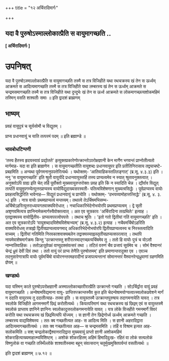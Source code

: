 +++
title = "१२ अर्चिरादिमार्गः"

+++


## यदा वै पुरुषोऽस्माल्लोकात्प्रैति स वायुमागच्छति ..

**\[ अर्चिरादिमार्गः \]**

# **उपनिषत्**

यदा वै पुरुषोऽस्माल्लोकात्प्रैति स वायुमागच्छति तस्मै स तत्र विजिहीते यथा रथचक्रस्य खं तेन स ऊर्ध्वम् आक्रमते स आदित्यमागच्छति तस्मै स तत्र विजिहीते यथा लम्बरस्य खं तेन स ऊर्ध्वम् आक्रमते स चन्द्रमसमागच्छति तस्मै स तत्र विजिहीते यथा दुन्दुभेः खं तेन स ऊर्ध्व आक्रमते स लोकमागच्छत्यशोकमहिमं तस्मिन् वसति शाश्वतीः समाः ॥ इति द्वादशं ब्राह्मणम्

## **भाष्यम्**

प्रवहं वायुपुत्रं च सूर्यसोमौ च विद्युतम् ।

प्राप्य प्रधानवायुं च याति तत्परमं पदम् ॥ इति ब्रह्माण्डे ॥

### **भावबोधटिप्पणी**

‘तस्य हैतस्य हृदयस्याग्रं प्रद्योतते' इत्युक्तप्रकारेणोत्क्रान्तोऽपरोक्षज्ञानी केन मार्गेण भगवन्तं प्राप्नोतीत्यतो मार्गमाह- यदा वा इति ब्राह्मणेन । स वायुमागच्छतीति वायुशब्दः प्रधानवायुपर इति प्रतीतिनिरासाय तद्व्याचष्टे- प्रबहमिति ॥ अन्यथा पूर्वगमनानुपपत्तेरित्यर्थः । यथोक्तम्- ‘आतिवाहिकस्तल्लिङ्गात्’ (ब्र.सू. ४.३.३) इति । ननु 'स वायुमागच्छति' इति श्रुतौ वायुर्यदि प्रधानवायुस्तर्हि तस्य प्राप्यत्वमेव न स्यात् श्रुतावनुक्तत्वात् । अनुक्तोऽपि ग्राह्य इति चेत् तर्हि पूर्वोक्तो मुख्यवायुरुत्तरोक्तः प्रवह इति किं न स्यादिति चेन्न । द्यौर्वाव विद्युत् तत्पतिं वायुमुपगम्येत्युत्तरप्राप्यस्य वायोर्विद्युदाख्यसरस्वती- पतित्वविशेषणान् मुख्यत्वसिद्धेः । पूर्वप्राप्यस्य वायोः प्रवहत्वसिद्धेरिति भावेनाह— विद्युतं प्रधानवायुं च प्राप्येति । यथोक्तम्- ‘उभयव्यामोहात्तत्सिद्धेः' (ब्र.सू. ४. ३. ५) इति । नात्र वायोः प्रथमप्राप्यत्वं मन्तव्यम्। तथात्वे तेऽर्चिषमभिसम्भ- अर्चिषोऽहरित्युत्तराध्यायगतवाक्यविरोधात् । नचाधिकारिभेदेनोभयोरपि प्रथमप्राप्यत्वम् । द्वे सृती अशृणवमित्यत्र ज्ञानिनामेकमार्गस्यैवोक्तत्वात् । अत एव सूत्रकारः 'अर्चिरादिना तत्प्रथितेः' इत्याह । एतद्वाक्यस्य वायोर्द्वितीय- प्राप्यत्वपरत्वोपपत्तेः । तथाच श्रुतिः । 'इतो गतो द्वितीयां गतिं वायुमागच्छति' इति । अत एव सूत्रकारोऽपि ‘वायुशब्दादविशेषविशेषाभ्याम्' (ब्र.सू. ४.३.२) इत्याह । नचैवमर्चिषोऽहरिति वाक्यविरोधस् तत्राह्नो द्वितीयप्राप्यत्वावगमाद् अधिकारिभेदेनोभयोरपि द्वितीयप्राप्यत्वस्य च निरस्तत्वादिति वाच्यम् । द्वितीयां गतिमिति निरवकाशवाक्यबलेन तद्वाक्यस्याह्नस्तृतीयप्राप्यत्वपरत्वात् । तथापि नायमेवाशेषमार्गक्रमः किन्तु 'उत्क्रान्तस्तु शरीरात्स्वाद्गच्छत्यर्चिषमेव तु । ततो हि वायोः पुत्रं च योऽसौ नाम्नातिवाहिकः । ततोऽहःपूर्वपक्षं वाप्युदक्संवत्सरं तथा । तटितं वरुणं चैव प्रजापं सूर्यमेव च । सोमं वैश्वानरं चेन्द्रं ध्रुवं देवीं दिवं तथा । ततो वायुं परं प्राप्य तेनैति पुरुषोत्तमम्' इति प्रमाणान्तरादुक्त एव । एवञ्च तदनुसारेणात्रापि वायोः पूर्वमर्चिषो वायोरनन्तरमहरादीनां प्रजापत्यन्तानां सोमानन्तरं वैश्वानरेन्द्रध्रुवाणां ग्रहणमिति ज्ञेयम् ॥

### **खण्डार्थः**

यदा यस्मिन् काले पुरुषोऽपरोक्षज्ञानी अस्माल्लोकाच्छारीरात्प्रैति उत्क्रान्तो गच्छति । सोऽर्चिर्द्वारा वायुं प्रवहं वायुमागच्छति । अन्येषामविद्यमाना वायु- प्राप्तिरुत्क्रान्तस्यैव कुत इति चेदन्येषामयोग्यत्वात्स्वलोकप्रवेशने मार्गं न ददाति वायुरस्य तु ददातीत्याह- तस्मा इति । स वायुस्तस्मै उत्क्रान्तपुरुषाय तदागमनायेति यावत् । तत्र स्वलोके विजिहीते आगमनमार्गे छिद्रं करोतीत्यर्थः । कियत्परिमाणं यथा रथचक्रस्य खं छिद्रम् एवं स वायुस्तस्मै स्वलोकं प्राप्ताय ज्ञानिने ज्ञानिनः स्वलोकादुत्तरलोकगमनायेति यावत् । यत्र लोके विजहीते गमनमार्गे विवरं करोति यथा रथचक्रस्य खं छिद्रमित्यपि योज्यम् । स ज्ञानी तेन छिद्रेणोर्ध्व ऊर्ध्वम् आक्रमते गच्छति । लम्बरस्य वाद्यविशेषस्य । ततः क्व गच्छतीत्यत आह- स आदित्य मिति । स ज्ञानी अहरादिद्वारा आदित्यमागच्छतीत्यर्थः । ततः क्व गच्छतीत्यत आह— स चन्द्रमसमिति । तर्हि व विश्राम इत्यत आह- सलोकमिति ॥ सश् चन्द्रलोकाद्वैश्वानरादिद्वारा मुख्यवायुं प्राप्तो ज्ञानी अशोकमहिमं शोकराहित्याख्यमाहात्म्यविशिष्टम् । अशोकं शोकरहितम् अहिमं हिमादिदुःख- रहितं वा लोकं सत्यलोकं विष्णुलोकं वा गच्छति तस्मिँल्लोके शाश्वतीस्समा बहून् संवत्सरान् चतुर्मुखमुक्तिपर्यन्तं वसतीत्यर्थः ॥

इति द्वादशं ब्राह्मणम् ॥ ७.१२ ॥


